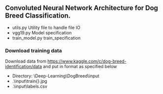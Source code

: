 ## Convoluted Neural Network Architecture for Dog Breed Classification.

- utils.py Utility file to handle file IO
- vgg19.py Model specification
- train_model.py train_specification

### Download training data 
Download data from https://www.kaggle.com/c/dog-breed-identification/data and put in format as specified below

- Directory: \Deep-Learning\DogBreed\input
- .\input\train\{}.jpg
- .\input\labels.csv
